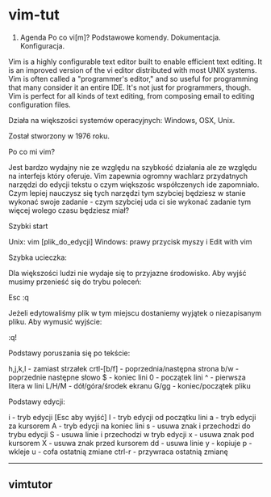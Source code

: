 vim-tut
=======
1. Agenda
Po co vi[m]?
Podstawowe komendy.
Dokumentacja.
Konfiguracja.



Vim is a highly configurable text editor built to enable efficient text editing. It is an improved version of the vi editor distributed with most UNIX systems.
Vim is often called a "programmer's editor," and so useful for programming that many consider it an entire IDE. It's not just for programmers, though. Vim is perfect for all kinds of text editing, from composing email to editing configuration files.

Działa na większości systemów operacyjnych: Windows, OSX, Unix.

Został stworzony w 1976 roku.

Po co mi vim?

Jest bardzo wydajny nie ze względu na szybkość działania ale ze względu na interfejs który oferuje. Vim zapewnia ogromny wachlarz przydatnych narzędzi do edycji tekstu o czym większośc współczenych ide zapomniało. Czym lepiej nauczysz się tych narzędzi tym szybciej będziesz w stanie wykonać swoje zadanie - czym szybciej uda ci sie wykonać zadanie tym więcej wolego czasu będziesz miał? 

Szybki start

Unix:
vim [plik_do_edycji]
Windows:
prawy przycisk myszy i Edit with vim

Szybka ucieczka:

Dla większości ludzi nie wydaje się to przyjazne środowisko. Aby wyjść musimy przenieść się do trybu poleceń:

Esc
:q

Jeżeli edytowaliśmy plik w tym miejscu dostaniemy wyjątek o niezapisanym pliku. Aby wymusić wyjście:

:q!

Podstawy poruszania się po tekście:

h,j,k,l - zamiast strzałek
crtl-[b/f] - poprzednia/następna strona
b/w - poprzednie następne słowo
$ - koniec lini
0 - początek lini
^ - pierwsza litera w lini
L/H/M - dół/góra/środek ekranu
G/gg - koniec/początek pliku

Podstawy edycji:

i - tryb edycji [Esc aby wyjść]
I - tryb edycji od początku lini
a - tryb edycji za kursorem
A - tryb edycji na koniec lini
s - usuwa znak i przechodzi do trybu edycji
S - usuwa linie i przechodzi w tryb edycji
x - usuwa znak pod kursorem
X - usuwa znak przed kursorem
dd - usuwa linie
y - kopiuje
p - wkleje
u - cofa ostatnią zmiane
ctrl-r - przywraca ostatnią zmianę



---------
vimtutor
---------


